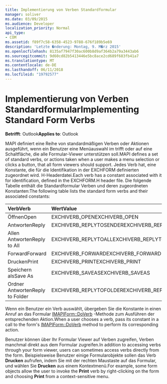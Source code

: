 ```yaml
---
title: Implementierung von Verben Standardformular
manager: soliver
ms.date: 03/09/2015
ms.audience: Developer
localization_priority: Normal
api_type:
- COM
ms.assetid: f89f7c58-6358-4523-9788-676f189b5e69
description: 'Letzte �nderung: Montag, 9. M�rz 2015'
ms.openlocfilehash: 8135af7947f30ac600b8d9af364b2a79a3443ab6
ms.sourcegitcommit: 9d60cd82b5413446e5bc8ace2cd689f683fb41a7
ms.translationtype: MT
ms.contentlocale: de-DE
ms.lasthandoff: 06/11/2018
ms.locfileid: "19792577"
---
```

# <a name="implementing-standard-form-verbs"></a><span data-ttu-id="3e97b-103">Implementierung von Verben Standardformular</span><span class="sxs-lookup"><span data-stu-id="3e97b-103">Implementing Standard Form Verbs</span></span>

  
  
<span data-ttu-id="3e97b-104">**Betrifft**: Outlook</span><span class="sxs-lookup"><span data-stu-id="3e97b-104">**Applies to**: Outlook</span></span> 
  
<span data-ttu-id="3e97b-105">MAPI definiert eine Reihe von standardmäßigen Verben oder Aktionen ausgeführt, wenn ein Benutzer eine Menüauswahl im trifft oder auf eine Schaltfläche, die alle Formular-Viewer unterstützen soll.</span><span class="sxs-lookup"><span data-stu-id="3e97b-105">MAPI defines a set of standard verbs, or actions taken when a user makes a menu selection or clicks a button, that all form viewers should support.</span></span> <span data-ttu-id="3e97b-106">Jedes Verb hat, eine Konstante, die für die Identifikation in der EXCHFORM definierten zugeordnet wird. H-Headerdatei.</span><span class="sxs-lookup"><span data-stu-id="3e97b-106">Each verb has a constant associated with it for identification, defined in the EXCHFORM.H header file.</span></span> <span data-ttu-id="3e97b-107">Die folgende Tabelle enthält die Standardformular Verben und deren zugeordneten Konstanten:</span><span class="sxs-lookup"><span data-stu-id="3e97b-107">The following table lists the standard form verbs and their associated constants:</span></span>
  
|<span data-ttu-id="3e97b-108">**Verb**</span><span class="sxs-lookup"><span data-stu-id="3e97b-108">**Verb**</span></span>|<span data-ttu-id="3e97b-109">**Wert**</span><span class="sxs-lookup"><span data-stu-id="3e97b-109">**Value**</span></span>|
|:-----|:-----|
|<span data-ttu-id="3e97b-110">Öffnen</span><span class="sxs-lookup"><span data-stu-id="3e97b-110">Open</span></span>  <br/> |<span data-ttu-id="3e97b-111">EXCHIVERB_OPEN</span><span class="sxs-lookup"><span data-stu-id="3e97b-111">EXCHIVERB_OPEN</span></span>  <br/> |
|<span data-ttu-id="3e97b-112">Antworten</span><span class="sxs-lookup"><span data-stu-id="3e97b-112">Reply</span></span>  <br/> |<span data-ttu-id="3e97b-113">EXCHIVERB_REPLYTOSENDER</span><span class="sxs-lookup"><span data-stu-id="3e97b-113">EXCHIVERB_REPLYTOSENDER</span></span>  <br/> |
|<span data-ttu-id="3e97b-114">Allen Antworten</span><span class="sxs-lookup"><span data-stu-id="3e97b-114">Reply to All</span></span>  <br/> |<span data-ttu-id="3e97b-115">EXCHIVERB_REPLYTOALL</span><span class="sxs-lookup"><span data-stu-id="3e97b-115">EXCHIVERB_REPLYTOALL</span></span>  <br/> |
|<span data-ttu-id="3e97b-116">Forward</span><span class="sxs-lookup"><span data-stu-id="3e97b-116">Forward</span></span>  <br/> |<span data-ttu-id="3e97b-117">EXCHIVERB_FORWARD</span><span class="sxs-lookup"><span data-stu-id="3e97b-117">EXCHIVERB_FORWARD</span></span>  <br/> |
|<span data-ttu-id="3e97b-118">Drucken</span><span class="sxs-lookup"><span data-stu-id="3e97b-118">Print</span></span>  <br/> |<span data-ttu-id="3e97b-119">EXCHIVERB_PRINT</span><span class="sxs-lookup"><span data-stu-id="3e97b-119">EXCHIVERB_PRINT</span></span>  <br/> |
|<span data-ttu-id="3e97b-120">Speichern als</span><span class="sxs-lookup"><span data-stu-id="3e97b-120">Save As</span></span>  <br/> |<span data-ttu-id="3e97b-121">EXCHIVERB_SAVEAS</span><span class="sxs-lookup"><span data-stu-id="3e97b-121">EXCHIVERB_SAVEAS</span></span>  <br/> |
|<span data-ttu-id="3e97b-122">Ordner Antworten</span><span class="sxs-lookup"><span data-stu-id="3e97b-122">Reply to Folder</span></span>  <br/> |<span data-ttu-id="3e97b-123">EXCHIVERB_REPLYTOFOLDER</span><span class="sxs-lookup"><span data-stu-id="3e97b-123">EXCHIVERB_REPLYTOFOLDER</span></span>  <br/> |
   
<span data-ttu-id="3e97b-124">Wenn ein Benutzer ein Verb auswählt, übergeben Sie die Konstante in einen Anruf an das Formular [IMAPIForm::DoVerb](imapiform-doverb.md) -Methode zum Ausführen der entsprechenden Aktion.</span><span class="sxs-lookup"><span data-stu-id="3e97b-124">When a user chooses a verb, pass its constant in a call to the form's [IMAPIForm::DoVerb](imapiform-doverb.md) method to perform its corresponding action.</span></span> 
  
<span data-ttu-id="3e97b-125">Benutzer können über Ihr Formular Viewer auf Verben zugreifen, Verben manchmal direkt aus dem Formular zugreifen.</span><span class="sxs-lookup"><span data-stu-id="3e97b-125">In addition to accessing verbs through your form viewer, users can sometimes access verbs directly from the form.</span></span> <span data-ttu-id="3e97b-126">Beispielsweise Benutzer einige Formularobjekte sollen das Verb **Drucken** aufrufen, indem Sie mit der rechten Maustaste auf das Formular, und wählen Sie **Drucken** aus einem Kontextmenü.</span><span class="sxs-lookup"><span data-stu-id="3e97b-126">For example, some form objects allow the user to invoke the **Print** verb by right-clicking on the form and choosing **Print** from a context-sensitive menu.</span></span> 
  

